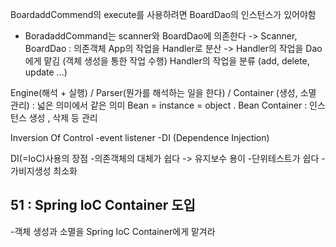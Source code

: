 
BoardaddCommend의 execute를 사용하려면 BoardDao의 인스턴스가 있어야함
- BoradaddCommand는 scanner와 BoardDao에 의존한다 -> Scanner, BoardDao : 의존객체
App의 작업을 Handler로 분산 -> Handler의 작업을 Dao에게 맡김 (객체 생성을 통한 작업 수행)
Handler의 작업을 분류 (add, delete, update ...)

Engine(해석 + 실행) / Parser(뭔가를 해석하는 일을 한다) / Container (생성, 소멸 관리) : 넓은 의미에서 같은 의미
Bean = instance = object . Bean Container : 인스턴스 생성 , 삭제 등 관리

Inversion Of Control 
-event listener
-DI (Dependence Injection)

DI(=IoC)사용의 장점
-의존객체의 대체가 쉽다 -> 유지보수 용이
-단위테스트가 쉽다
-가비지생성 최소화


## 51 : Spring IoC Container 도입

-객체 생성과 소멸을 Spring IoC Container에게 맡겨라